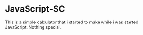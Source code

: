 # JavaScript-SC

This is a simple calculator that i started to make while i was started JavaScript. Nothing special.
